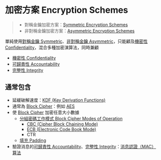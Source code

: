 # 加密方案 Encryption Schemes

>- 對稱金鑰加密方案：[Symmetric Encryption Schemes](演算法/Symmetric%20Encryption%20Schemes.md)
>- 非對稱金鑰加密方案：[Asymmetric Encryption Schemes](演算法/Asymmetric%20Encryption%20Schemes.md)


單純使用[對稱金鑰 Symmetric](演算法/對稱金鑰%20Symmetric.md)、[非對稱金鑰 Asymmetric](演算法/非對稱金鑰%20Asymmetric.md)，只能顧及[機密性 Confidentiality](演算法/機密性%20Confidentiality.md)，混合多種加密演算法，同時兼顧
- [機密性 Confidentiality](演算法/機密性%20Confidentiality.md)
- [可歸責性 Accountability](演算法/可歸責性%20Accountability.md)
- [完整性 Integrity](演算法/完整性%20Integrity.md)


## 通常包含
- 延緩破解速度：[KDF (Key Derivation Functions)](演算法/KDF%20(Key%20Derivation%20Functions).md)
- 通常為 [Block Cipher](演算法/Block%20Cipher.md)：例如 [AES](演算法/AES.md)
- 使 [Block Cipher](演算法/Block%20Cipher.md) 加密任意大小數據
	- [分組密碼工作模式 Block Cipher Modes of Operation](演算法/分組密碼工作模式%20Block%20Cipher%20Modes%20of%20Operation.md)
		- [CBC (Cipher Block Chaining Mode)](演算法/CBC%20(Cipher%20Block%20Chaining%20Mode).md)
		- [ECB (Electronic Code Book Mode)](演算法/ECB%20(Electronic%20Code%20Book%20Mode).md)
		- CTR
	- [填充 Padding](演算法/填充%20Padding.md)
- 驗證消息的[可歸責性 Accountability](演算法/可歸責性%20Accountability.md)、[完整性 Integrity](演算法/完整性%20Integrity.md)：[消息認證（MAC）算法](演算法/消息認證（MAC）算法.md)




